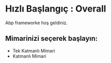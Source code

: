 # Hızlı Başlangıç : Overall
Abp frameworke hoş geldiniz.

## Mimarinizi seçerek başlayın: 
- Tek Katmanlı Mimari
- Katmanlı Mimari